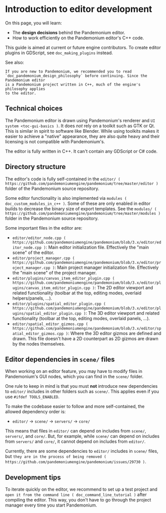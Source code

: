 

Introduction to editor development
==================================

On this page, you will learn:

- The **design decisions** behind the Pandemonium editor.
- How to work efficiently on the Pandemonium editor's C++ code.

This guide is aimed at current or future engine contributors.
To create editor plugins in GDScript, see `doc_making_plugins` instead.

See also:


    If you are new to Pandemonium, we recommended you to read
    `doc_pandemonium_design_philosophy` before continuing. Since the Pandemonium editor
    is a Pandemonium project written in C++, much of the engine's philosophy applies
    to the editor.

Technical choices
-----------------

The Pandemonium editor is drawn using Pandemonium's renderer and
`UI system <toc-gui-basics )`. It does *not* rely on a toolkit
such as GTK or Qt. This is similar in spirit to software like Blender.
While using toolkits makes it easier to achieve a "native" appearance, they are
also quite heavy and their licensing is not compatible with Pandemonium's.

The editor is fully written in C++. It can't contain any GDScript or C# code.

Directory structure
-------------------

The editor's code is fully self-contained in the
`editor/ ( https://github.com/pandemoniumengine/pandemonium/tree/master/editor )` folder
of the Pandemonium source repository.

Some editor functionality is also implemented via
`modules ( doc_custom_modules_in_c++ )`. Some of these are only enabled in
editor builds to decrease the binary size of export templates. See the
`modules/ ( https://github.com/pandemoniumengine/pandemonium/tree/master/modules )` folder
in the Pandemonium source repository.

Some important files in the editor are:

- `editor/editor_node.cpp ( https://github.com/pandemoniumengine/pandemonium/blob/3.x/editor/editor_node.cpp )`:
  Main editor initialization file. Effectively the "main scene" of the editor.
- `editor/project_manager.cpp ( https://github.com/pandemoniumengine/pandemonium/blob/3.x/editor/project_manager.cpp )`:
  Main project manager initialization file. Effectively the "main scene" of the project manager.
- `editor/plugins/canvas_item_editor_plugin.cpp ( https://github.com/pandemoniumengine/pandemonium/blob/3.x/editor/plugins/canvas_item_editor_plugin.cpp )`:
  The 2D editor viewport and related functionality (toolbar at the top, editing modes, overlaid helpers/panels, …).
- `editor/plugins/spatial_editor_plugin.cpp ( https://github.com/pandemoniumengine/pandemonium/blob/3.x/editor/plugins/spatial_editor_plugin.cpp )`:
  The 3D editor viewport and related functionality (toolbar at the top, editing modes, overlaid panels, …).
- `editor/spatial_editor_gizmos.cpp ( https://github.com/pandemoniumengine/pandemonium/blob/3.x/editor/spatial_editor_gizmos.cpp )`:
  Where the 3D editor gizmos are defined and drawn.
  This file doesn't have a 2D counterpart as 2D gizmos are drawn by the nodes themselves.

Editor dependencies in `scene/` files
---------------------------------------

When working on an editor feature, you may have to modify files in
Pandemonium's GUI nodes, which you can find in the `scene/` folder.

One rule to keep in mind is that you must **not** introduce new dependencies to
`editor/` includes in other folders such as `scene/`. This applies even if
you use `#ifdef TOOLS_ENABLED`.

To make the codebase easier to follow and more self-contained, the allowed
dependency order is:

- `editor/` -> `scene/` -> `servers/` -> `core/`

This means that files in `editor/` can depend on includes from `scene/`,
`servers/`, and `core/`. But, for example, while `scene/` can depend on includes
from `servers/` and `core/`, it cannot depend on includes from `editor/`.

Currently, there are some dependencies to `editor/` includes in `scene/`
files, but
`they are in the process of being removed ( https://github.com/pandemoniumengine/pandemonium/issues/29730 )`.

Development tips
----------------

To iterate quickly on the editor, we recommend to set up a test project and
`open it from the command line ( doc_command_line_tutorial )` after compiling
the editor. This way, you don't have to go through the project manager every
time you start Pandemonium.
